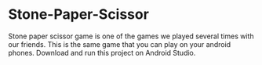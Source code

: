 # Stone-Paper-Scissor
Stone paper scissor game is one of the games we played several times with our friends. This is the same game that you can play on your android phones. 
Download and run this project on Android Studio.
